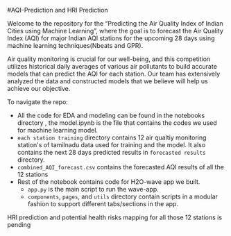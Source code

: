 #AQI-Prediction and HRI Prediction 

Welcome to the repository for the “Predicting the Air Quality Index of Indian Cities using Machine Learning”, where the goal is to forecast the Air Quality Index (AQI) for major Indian AQI stations for the upcoming 28 days using machine learning techniques(Nbeats and GPR). 

Air quality monitoring is crucial for our well-being, and this competition utilizes historical daily averages of various air pollutants to build accurate models that can predict the AQI for each station. Our team has extensively analyzed the data and constructed models that we believe will help us achieve our objective.

To navigate the repo:
- All the code for EDA and modeling can be found in the notebooks directory , the model.ipynb is the file that contains the codes we used for machine learning model.
- `each station training` directory contains 12 air qualtiy monitoring station's of tamilnadu  data used for training and the model. It also contains the next 28 days predicted results in  `forecasted results` directory.
- `combined_AQI_forecast.csv` contains the forecasted AQI results of all the 12 stations 
- Rest of the notebook contains code for H2O-wave app we built.
  - `app.py` is the main script to run the wave-app.
  - `components`, `pages`, and `utils` directory contain scripts in a modular fashion to support different tabs/sections in the app.
 

HRI prediction and potential health risks mapping for all those 12 stations is pending